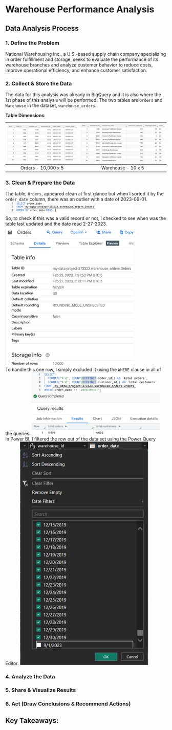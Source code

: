 # Warehouse Performance Analysis

## Data Analysis Process

### 1. Define the Problem
National Warehousing Inc., a U.S.-based supply chain company specializing in order fulfillment and storage, seeks to evaluate the performance of its warehouse branches and analyze customer behavior to reduce costs, improve operational efficiency, and enhance customer satisfaction.

### 2. Collect & Store the Data
The data for this analysis was already in BigQuery and it is also where the 1st phase of this analysis will be performed. The two tables are `Orders` and `Warehouse` in the dataset, `warehouse_orders`.

**Table Dimensions**:

|![](pics/orders-table.png)|![](pics/warehouse-table.png)|
|:-:|:-:|
|Orders - 10,000 x 5|Warehouse - 10 x 5|

### 3. Clean & Prepare the Data
The table, `Orders`, appeared clean at first glance but when I sorted it by the `order_date` column, there was an outlier with a date of 2023-09-01. 
<img src="pics/orders-desc-query.png" width=400px /><br>
So, to check if this was a valid record or not, I checked to see when was the table last updated and the date read 2-27-2023.
<img src="pics/orders-table-details.png" width=400px /><br>
To handle this one row, I simply excluded it using the `WHERE` clause in all of the queries.
<img src="pics/total-customers-and-orders.png" width=400px /><br>
In Power BI, I filtered the row out of the data set using the Power Query Editor.
<img src="pics/cleaning-orders-table-power-query.png" width=400px /><br>


### 4. Analyze the Data

### 5. Share & Visualize Results

### 6. Act (Draw Conclusions & Recommend Actions)

## Key Takeaways: